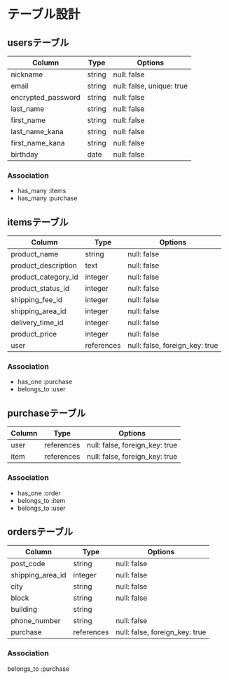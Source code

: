# テーブル設計

## usersテーブル
| Column             | Type   | Options     |
| ------------------ | ------ | ----------- |
| nickname           | string | null: false |
| email              | string | null: false, unique: true |
| encrypted_password | string | null: false |
| last_name          | string | null: false |
| first_name         | string | null: false |
| last_name_kana     | string | null: false |
| first_name_kana    | string | null: false |
| birthday           | date   | null: false |

### Association
- has_many :items
- has_many :purchase

## itemsテーブル
| Column              | Type      | Options     |
| ------------------- | ----------| ----------- |
| product_name        | string    | null: false |
| product_description | text      | null: false |
| product_category_id | integer   | null: false |
| product_status_id   | integer   | null: false |
| shipping_fee_id     | integer   | null: false |
| shipping_area_id    | integer   | null: false |
| delivery_time_id    | integer   | null: false |
| product_price       | integer   | null: false |
| user                | references| null: false, foreign_key: true|

### Association
- has_one :purchase
- belongs_to :user


## purchaseテーブル
| Column             | Type      | Options     |
| ------------------ | ----------| ----------- |
| user               | references| null: false, foreign_key: true|
| item               | references| null: false, foreign_key: true|

### Association
- has_one :order
- belongs_to :item
- belongs_to :user

## ordersテーブル
| Column              | Type      | Options     |
| ------------------- | ----------| ----------- |
| post_code           | string    | null: false |
| shipping_area_id    | integer   | null: false |
| city                | string    | null: false |
| block               | string    | null: false |
| building            | string    |
| phone_number        | string    | null: false |
| purchase            | references| null: false, foreign_key: true|

### Association
belongs_to :purchase


